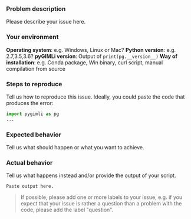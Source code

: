### Problem description

Please describe your issue here.

### Your environment

**Operating system**: e.g. Windows, Linux or Mac?
**Python version**: e.g. 2.7,3.5,3.6?
**pyGIMLi version**: Output of `print(pg.__version__)`
**Way of installation**: e.g. Conda package, Win binary, curl script, manual compilation from source

### Steps to reproduce

Tell us how to reproduce this issue. Ideally, you could paste the code that produces the error:

```python
import pygimli as pg
...
```

### Expected behavior

Tell us what should happen or what you want to achieve.

### Actual behavior

Tell us what happens instead and/or provide the output of your script.

```
Paste output here.
```

> If possible, please add one or more labels to your issue, e.g. if you expect that your issue is rather a question than a problem with the code, please add the label "question".
